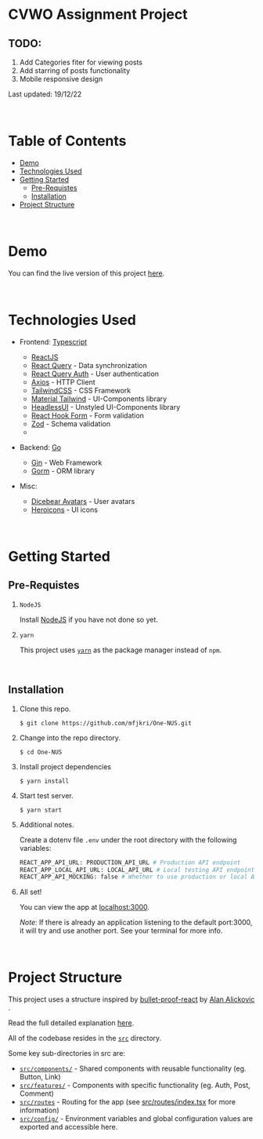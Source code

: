 # CVWO Assignment Project

## TODO:

1. Add Categories fiter for viewing posts
2. Add starring of posts functionality
3. Mobile responsive design

Last updated: 19/12/22

<br/>

# Table of Contents

- [Demo](#demo)
- [Technologies Used](#technologies-used)
- [Getting Started](#getting-started)
  - [Pre-Requistes](#pre-requistes)
  - [Installation](#installation)
- [Project Structure](#project-structure)

<br/>

# Demo

You can find the live version of this project [here](http://onenus.s3-website-ap-southeast-1.amazonaws.com/).

<br/>

# Technologies Used

- Frontend: [Typescript](https://www.typescriptlang.org/)
  - [ReactJS](https://reactjs.org/)
  - [React Query](https://react-query-v3.tanstack.com/) - Data synchronization
  - [React Query Auth](https://github.com/alan2207/react-query-auth) - User authentication
  - [Axios](https://axios-http.com/docs/intro) - HTTP Client
  - [TailwindCSS](https://tailwindcss.com/) - CSS Framework
  - [Material Tailwind](https://www.material-tailwind.com/) - UI-Components library
  - [HeadlessUI](https://headlessui.com/) - Unstyled UI-Components library
  - [React Hook Form](https://react-hook-form.com/) - Form validation
  - [Zod](https://zod.dev/) - Schema validation
  -
- Backend: [Go](https://go.dev/)

  - [Gin](https://gin-gonic.com/) - Web Framework
  - [Gorm](https://gorm.io/) - ORM library

- Misc:
  - [Dicebear Avatars](https://avatars.dicebear.com/) - User avatars
  - [Heroicons](https://heroicons.com/) - UI icons

<br/>

# Getting Started

## Pre-Requistes

1. `NodeJS`

   Install [NodeJS](https://nodejs.org/en/download/) if you have not done so yet.

2. `yarn`

   This project uses [`yarn`](https://classic.yarnpkg.com/lang/en/docs/install/) as the package manager instead of `npm`.

<br/>

## Installation

1. Clone this repo.
   ```
   $ git clone https://github.com/mfjkri/One-NUS.git
   ```
2. Change into the repo directory.
   ```
   $ cd One-NUS
   ```
3. Install project dependencies

   ```
   $ yarn install
   ```

4. Start test server.

   ```
   $ yarn start
   ```

5. Additional notes.

   Create a dotenv file `.env` under the root directory with the following variables:

   ```python
   REACT_APP_API_URL: PRODUCTION_API_URL # Production API endpoint
   REACT_APP_LOCAL_API_URL: LOCAL_API_URL # Local testing API endpoint
   REACT_APP_API_MOCKING: false # Whether to use production or local API for local testing (in production mode it will use PRODUCTION_API_URL regardless)
   ```

6. All set!

   You can view the app at [localhost:3000](http://localhost:3000).

   _Note_: If there is already an application listening to the default port:3000, it will try and use another port. See your terminal for more info.

<br/>

# Project Structure

This project uses a structure inspired by [bullet-proof-react](https://github.com/alan2207/bulletproof-react/) by [Alan Alickovic ](https://github.com/alan2207).

Read the full detailed explanation [here](https://github.com/alan2207/bulletproof-react/blob/master/docs/project-structure.md).

All of the codebase resides in the [`src`](src/) directory.

Some key sub-directories in src are:

- [`src/components/`](src/components/) - Shared components with reusable functionality (eg. Button, Link)
- [`src/features/`](src/features/) - Components with specific functionality (eg. Auth, Post, Comment)
- [`src/routes`](src/routes/) - Routing for the app (see [src/routes/index.tsx](src/routes/index.tsx) for more information)
- [`src/config/`](src/config/) - Environment variables and global configuration values are exported and accessible here.
